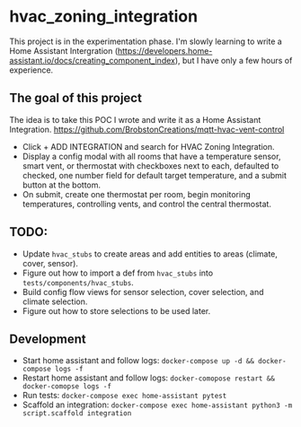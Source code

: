 # hvac_zoning_integration

This project is in the experimentation phase. I'm slowly learning to write a Home Assistant Intergration (https://developers.home-assistant.io/docs/creating_component_index), but I have only a few hours of experience.

## The goal of this project
The idea is to take this POC I wrote and write it as a Home Assistant Integration. https://github.com/BrobstonCreations/mqtt-hvac-vent-control
- Click + ADD INTEGRATION and search for HVAC Zoning Integration.
- Display a config modal with all rooms that have a temperature sensor, smart vent, or thermostat with checkboxes next to each, defaulted to checked, one number field for default target temperature, and a submit button at the bottom.
- On submit, create one thermostat per room, begin monitoring temperatures, controlling vents, and control the central thermostat.


## TODO:
- Update `hvac_stubs` to create areas and add entities to areas (climate, cover, sensor).
- Figure out how to import a def from `hvac_stubs` into `tests/components/hvac_stubs`.
- Build config flow views for sensor selection, cover selection, and climate selection.
- Figure out how to store selections to be used later.

## Development
- Start home assistant and follow logs: `docker-compose up -d && docker-compose logs -f`
- Restart home assistant and follow logs: `docker-comopose restart && docker-comopse logs -f`
- Run tests: `docker-compose exec home-assistant pytest`
- Scaffold an integration: `docker-compose exec home-assistant python3 -m script.scaffold integration`